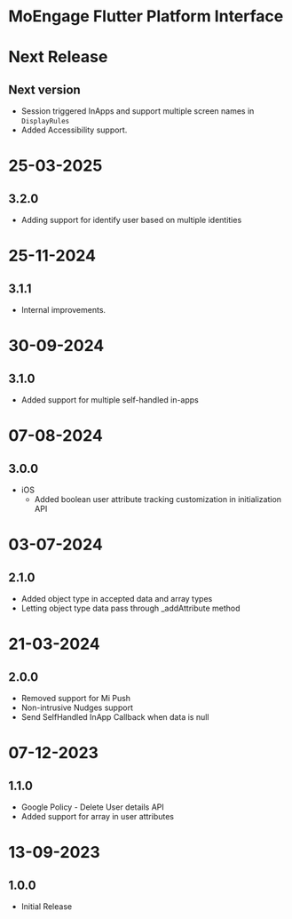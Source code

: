# MoEngage Flutter Platform Interface

# Next Release

## Next version
- Session triggered InApps and support multiple screen names in `DisplayRules`
- Added Accessibility support.

# 25-03-2025

## 3.2.0
- Adding support for identify user based on multiple identities
          
# 25-11-2024

## 3.1.1
- Internal improvements.

# 30-09-2024

## 3.1.0

- Added support for multiple self-handled in-apps

# 07-08-2024

## 3.0.0
- iOS
  - Added boolean user attribute tracking customization in initialization API

# 03-07-2024

## 2.1.0
- Added object type in accepted data and array types
- Letting object type data pass through _addAttribute method

# 21-03-2024

## 2.0.0
- Removed support for Mi Push
- Non-intrusive Nudges support
- Send SelfHandled InApp Callback when data is null

# 07-12-2023

## 1.1.0
- Google Policy - Delete User details API
- Added support for array in user attributes

# 13-09-2023

## 1.0.0
- Initial Release
